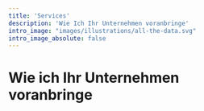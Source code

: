 ```yaml
---
title: 'Services'
description: 'Wie Ich Ihr Unternehmen voranbringe'
intro_image: "images/illustrations/all-the-data.svg"
intro_image_absolute: false 
---
```


# Wie ich Ihr Unternehmen voranbringe




